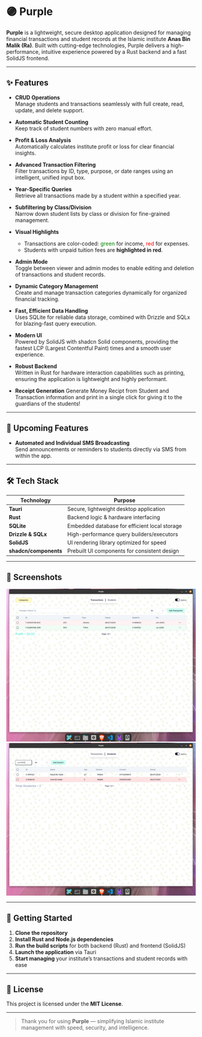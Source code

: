 # 🟣 Purple

**Purple** is a lightweight, secure desktop application designed for managing financial transactions and student records at the Islamic institute **Anas Bin Malik (Ra)**. Built with cutting-edge technologies, Purple delivers a high-performance, intuitive experience powered by a Rust backend and a fast SolidJS frontend.

---

## ✨ Features

- **CRUD Operations**  
    Manage students and transactions seamlessly with full create, read, update, and delete support.

- **Automatic Student Counting**  
    Keep track of student numbers with zero manual effort.

- **Profit & Loss Analysis**  
    Automatically calculates institute profit or loss for clear financial insights.

- **Advanced Transaction Filtering**  
    Filter transactions by ID, type, purpose, or date ranges using an intelligent, unified input box.

- **Year-Specific Queries**  
    Retrieve all transactions made by a student within a specified year.

- **Subfiltering by Class/Division**  
    Narrow down student lists by class or division for fine-grained management.

- **Visual Highlights**  
    - Transactions are color-coded: <span style="color:green">green</span> for income, <span style="color:red">red</span> for expenses.
    - Students with unpaid tuition fees are **highlighted in red**.

- **Admin Mode**  
    Toggle between viewer and admin modes to enable editing and deletion of transactions and student records.

- **Dynamic Category Management**  
    Create and manage transaction categories dynamically for organized financial tracking.

- **Fast, Efficient Data Handling**  
    Uses SQLite for reliable data storage, combined with Drizzle and SQLx for blazing-fast query execution.

- **Modern UI**  
    Powered by SolidJS with shadcn Solid components, providing the fastest LCP (Largest Contentful Paint) times and a smooth user experience.

- **Robust Backend**  
    Written in Rust for hardware interaction capabilities such as printing, ensuring the application is lightweight and highly performant.

- **Receipt Generation**
    Generate Money Recipt from Student and Transaction information and print in a single click for giving it to the guardians of the students!

---

## 🚀 Upcoming Features

- **Automated and Individual SMS Broadcasting**  
    Send announcements or reminders to students directly via SMS from within the app.

---

## 🛠️ Tech Stack

| Technology         | Purpose                                      |
|--------------------|----------------------------------------------|
| **Tauri**          | Secure, lightweight desktop application      |
| **Rust**           | Backend logic & hardware interfacing         |
| **SQLite**         | Embedded database for efficient local storage|
| **Drizzle & SQLx** | High-performance query builders/executors    |
| **SolidJS**        | UI rendering library optimized for speed     |
| **shadcn/components** | Prebuilt UI components for consistent design |

---

## 📸 Screenshots

![Transactions Preview](./images/transaction-view.png)
![Student Management Preview](./images/student-view.png)

---

## 🏁 Getting Started

1. **Clone the repository**
2. **Install Rust and Node.js dependencies**
3. **Run the build scripts** for both backend (Rust) and frontend (SolidJS)
4. **Launch the application** via Tauri
5. **Start managing** your institute’s transactions and student records with ease

---

## 📄 License

This project is licensed under the **MIT License**.

---

> Thank you for using **Purple** — simplifying Islamic institute management with speed, security, and intelligence.
